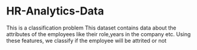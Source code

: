 # HR-Analytics-Data
This is a classification problem
This dataset contains data about the attributes of the employees like their role,years in the company etc.
Using these features, we classify if the employee will be attrited or not
